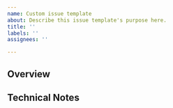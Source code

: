 ```yaml
---
name: Custom issue template
about: Describe this issue template's purpose here.
title: ''
labels: ''
assignees: ''

---
```


## Overview
<!-- Add description of the task -->
<!-- Add screenshots related to the task -->


## Technical Notes
<!-- Add details to relevant implementation that you think might be helpful -->
<!-- Add links to documentation -->
